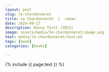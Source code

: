 ```yaml
---
layout: post
slug: le-chardonneret
title: Le Chardonneret  |  roman
date: 2024-09-17
description: Donna Tartt (2013)
image: assets/media/le-chardonneret/image.png
text: media/le-chardonneret/text.md
tags: [book]
categories: [books]

---
```


{% include  {{ page.text }} %}

